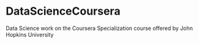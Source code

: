 # DataScienceCoursera
Data Science work on the Coursera Specialization course offered by John Hopkins University
